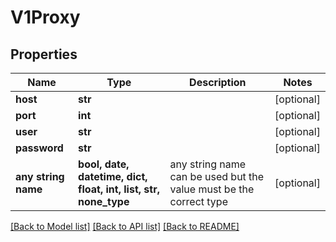 # V1Proxy


## Properties
Name | Type | Description | Notes
------------ | ------------- | ------------- | -------------
**host** | **str** |  | [optional] 
**port** | **int** |  | [optional] 
**user** | **str** |  | [optional] 
**password** | **str** |  | [optional] 
**any string name** | **bool, date, datetime, dict, float, int, list, str, none_type** | any string name can be used but the value must be the correct type | [optional]

[[Back to Model list]](../README.md#documentation-for-models) [[Back to API list]](../README.md#documentation-for-api-endpoints) [[Back to README]](../README.md)


